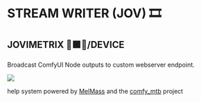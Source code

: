 
# STREAM WRITER (JOV) 🎞️
## JOVIMETRIX 🔺🟩🔵/DEVICE
<p>Broadcast ComfyUI Node outputs to custom webserver endpoint.</p>

![](https://raw.githubusercontent.com/Amorano/Jovimetrix-examples/master/node/STREAM%20WRITER/STREAM%20WRITER.gif)

help system powered by [MelMass](https://github.com/melMass) and the [comfy_mtb](https://github.com/melMass/comfy_mtb) project
